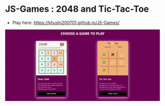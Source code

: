 # JS-Games : 2048 and Tic-Tac-Toe
* Play here: https://khushi200701.github.io/JS-Games/

![screen_gif](screen.gif)
